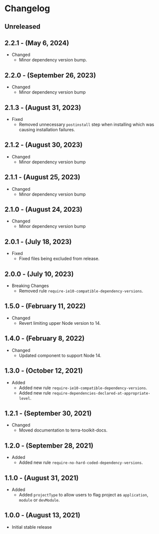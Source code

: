 # Changelog

## Unreleased

## 2.2.1 - (May 6, 2024)

* Changed
  * Minor dependency version bump.

## 2.2.0 - (September 26, 2023)

* Changed
  * Minor dependency version bump

## 2.1.3 - (August 31, 2023)

* Fixed
  * Removed unnecessary `postinstall` step when installing which was causing installation failures.
  
## 2.1.2 - (August 30, 2023)

* Changed
  * Minor dependency version bump

## 2.1.1 - (August 25, 2023)

* Changed
  * Minor dependency version bump

## 2.1.0 - (August 24, 2023)

* Changed
  * Minor dependency version bump

## 2.0.1 - (July 18, 2023)

* Fixed 
  * Fixed files being excluded from release.

## 2.0.0 - (July 10, 2023)

* Breaking Changes
  * Removed rule `require-ie10-compatible-dependency-versions`.

## 1.5.0 - (February 11, 2022)

* Changed
  * Revert limiting upper Node version to 14.

## 1.4.0 - (February 8, 2022)

* Changed
  * Updated component to support Node 14.
  
## 1.3.0 - (October 12, 2021)

* Added
  * Added new rule `require-ie10-compatible-dependency-versions`.
  * Added new rule `require-dependencies-declared-at-appropriate-level`.

## 1.2.1 - (September 30, 2021)

* Changed
  * Moved documentation to terra-toolkit-docs.

## 1.2.0 - (September 28, 2021)

* Added
  * Added new rule `require-no-hard-coded-dependency-versions`.

## 1.1.0 - (August 31, 2021)

* Added
  * Added `projectType` to allow users to flag project as `application`, `module` or `devModule`.

## 1.0.0 - (August 13, 2021)

* Initial stable release
